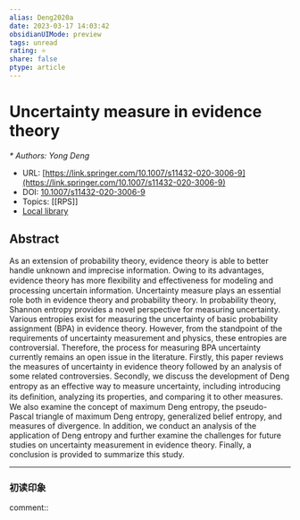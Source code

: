 ```yaml
---
alias: Deng2020a
date: 2023-03-17 14:03:42
obsidianUIMode: preview
tags: unread
rating: ⭐
share: false
ptype: article
---
```


# Uncertainty measure in evidence theory
<cite>* Authors: Yong Deng</cite>
* URL: [https://link.springer.com/10.1007/s11432-020-3006-9](https://link.springer.com/10.1007/s11432-020-3006-9)
* DOI: [10.1007/s11432-020-3006-9](https://doi.org/10.1007/s11432-020-3006-9)
* Topics: [[RPS]]
* [Local library](zotero://select/items/1_FTLYAPXN)

## Abstract

As an extension of probability theory, evidence theory is able to better handle unknown and imprecise information. Owing to its advantages, evidence theory has more ﬂexibility and eﬀectiveness for modeling and processing uncertain information. Uncertainty measure plays an essential role both in evidence theory and probability theory. In probability theory, Shannon entropy provides a novel perspective for measuring uncertainty. Various entropies exist for measuring the uncertainty of basic probability assignment (BPA) in evidence theory. However, from the standpoint of the requirements of uncertainty measurement and physics, these entropies are controversial. Therefore, the process for measuring BPA uncertainty currently remains an open issue in the literature. Firstly, this paper reviews the measures of uncertainty in evidence theory followed by an analysis of some related controversies. Secondly, we discuss the development of Deng entropy as an eﬀective way to measure uncertainty, including introducing its deﬁnition, analyzing its properties, and comparing it to other measures. We also examine the concept of maximum Deng entropy, the pseudo-Pascal triangle of maximum Deng entropy, generalized belief entropy, and measures of divergence. In addition, we conduct an analysis of the application of Deng entropy and further examine the challenges for future studies on uncertainty measurement in evidence theory. Finally, a conclusion is provided to summarize this study.


---

### 初读印象

comment::
